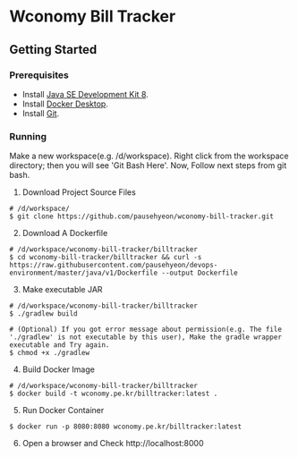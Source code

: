 # Wconomy Bill Tracker

## Getting Started
### Prerequisites
- Install [Java SE Development Kit 8](https://www.oracle.com/java/technologies/javase-jdk8-downloads.html).
- Install [Docker Desktop](https://docs.docker.com/docker-for-mac/install/).
- Install [Git](https://git-scm.com/downloads).

### Running
Make a new workspace(e.g. /d/workspace).
Right click from the workspace directory; then you will see 'Git Bash Here'.
Now, Follow next steps from git bash.

1. Download Project Source Files
```
# /d/workspace/
$ git clone https://github.com/pausehyeon/wconomy-bill-tracker.git
```

2. Download A Dockerfile
```
# /d/workspace/wconomy-bill-tracker/billtracker
$ cd wconomy-bill-tracker/billtracker && curl -s https://raw.githubusercontent.com/pausehyeon/devops-environment/master/java/v1/Dockerfile --output Dockerfile
```

3. Make executable JAR
```
# /d/workspace/wconomy-bill-tracker/billtracker
$ ./gradlew build

# (Optional) If you got error message about permission(e.g. The file './gradlew' is not executable by this user), Make the gradle wrapper executable and Try again.
$ chmod +x ./gradlew
```

4. Build Docker Image
```
# /d/workspace/wconomy-bill-tracker/billtracker
$ docker build -t wconomy.pe.kr/billtracker:latest .
```

5. Run Docker Container
```
$ docker run -p 8080:8080 wconomy.pe.kr/billtracker:latest
```

6. Open a browser and Check http://localhost:8000

